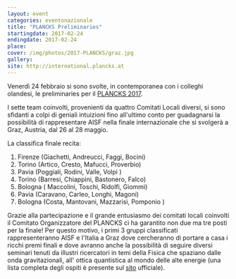 ```yaml
---
layout: event
categories: eventonazionale
title: "PLANCKS Preliminaries"
startingdate: 2017-02-24
endingdate: 2017-02-24
place: 
cover: /img/photos/2017-PLANCKS/graz.jpg
gallery: 
site: http://international.plancks.at
---
```



Venerdì 24 febbraio si sono svolte, in contemporanea con i colleghi olandesi, le preliminaries per il [PLANCKS 2017](http://international.plancks.at/). 

I sette team coinvolti, provenienti da quattro Comitati Locali diversi, si sono sfidanti a colpi di geniali intuizioni fino all'ultimo conto per guadagnarsi la possibilità di rappresentare AISF nella finale internazionale che si svolgerà a Graz, Austria, dal 26 al 28 maggio.

La classifica finale recita:

1. Firenze (Giachetti, Andreucci, Faggi, Bocini)
2. Torino (Artico, Cresto, Mafucci, Proverbio)
3. Pavia (Poggiali, Rodini, Valle, Volpi ) 
4. Torino (Barresi, Chiappini, Bastonero, Falco)
5. Bologna ( Maccolini, Toschi, Ridolfi, Giommi)
6. Pavia (Caravano, Carleo, Longhi, Magoni)
7. Bologna (Costa, Mantovani, Mazzarisi, Pomponio )

Grazie alla partecipazione e il grande entusiasmo  dei comitati locali coinvolti il Comitato Organizzatore del PLANCKS ci ha garantito non due ma tre posti per la finale!
Per questo motivo, i primi 3 gruppi classificati rappresenteranno AISF e l'Italia a Graz dove cercheranno di portare a casa i ricchi premi finali e dove avranno anche la possibilità di seguire diversi seminari tenuti da illustri ricercatori in temi della Fisica che spaziano dalle onda gravitazionali, all' ottica quantistica al mondo delle alte energie (una lista completa degli ospiti è presente sul [sito](http://international.plancks.at/what-is-plancks/ambassadors/) ufficiale).
